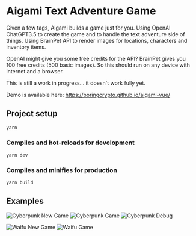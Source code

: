 # Aigami Text Adventure Game

Given a few tags, Aigami builds a game just for you. Using OpenAI ChatGPT3.5 to create the game and to handle the text adventure side of things. Using BrainPet API to render images for locations, characters and inventory items.

OpenAI might give you some free credits for the API? BrainPet gives you 100 free credits (500 basic images). So this should run on any device with internet and a browser.

This is still a work in progress... it doesn't work fully yet.

Demo is available here: https://boringcrypto.github.io/aigami-vue/

## Project setup

```
yarn
```

### Compiles and hot-reloads for development

```
yarn dev
```

### Compiles and minifies for production

```
yarn build
```

## Examples

![Cyberpunk New Game](images/CyberPunk-New.jpg)
![Cyberpunk Game](images/CyberPunk-Game.jpg)
![Cyberpunk Debug](images/CyberPunk-Debug.jpg)

![Waifu New Game](images/Waifu-New.jpg)
![Waifu Game](images/Waifu-Game.jpg)
